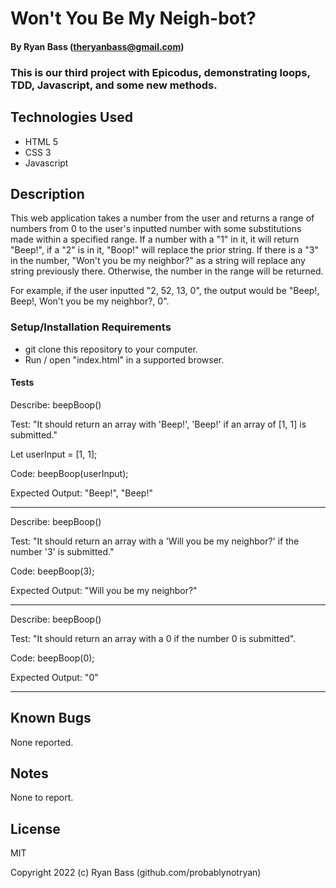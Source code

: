 
# Won't You Be My Neigh-bot? 

#### By Ryan Bass (theryanbass@gmail.com)

### This is our third project with Epicodus, demonstrating loops, TDD, Javascript, and some new methods.

## Technologies Used

* HTML 5
* CSS 3
* Javascript

## Description

This web application takes a number from the user and returns a range of numbers from 0 to the user's inputted number with some substitutions made within a specified range. If a number with a "1" in it, it will return "Beep!", if a "2" is in it, "Boop!" will replace the prior string. If there is a "3" in the number, "Won't you be my neighbor?" as a string will replace any string previously there. Otherwise, the number in the range will be returned.

For example, if the user inputted "2, 52, 13, 0", the output would be "Beep!, Beep!, Won't you be my neighbor?, 0".

### Setup/Installation Requirements

* git clone this repository to your computer.
* Run / open "index.html" in a supported browser.
 
 #### Tests
Describe: beepBoop()

Test: "It should return an array with 'Beep!', 'Beep!' if an array of [1, 1] is submitted."

Let userInput = [1, 1];

Code: beepBoop(userInput);

Expected Output: "Beep!", "Beep!"

---
Describe: beepBoop()

Test: "It should return an array with a 'Will you be my neighbor?' if the number '3' is submitted."

Code: beepBoop(3);

Expected Output: "Will you be my neighbor?"

---
Describe: beepBoop()

Test: "It should return an array with a 0 if the number 0 is submitted".

Code: beepBoop(0);

Expected Output: "0"

---

## Known Bugs

None reported.

## Notes

None to report.
  

## License

MIT

  

Copyright 2022 (c) Ryan Bass (github.com/probablynotryan)